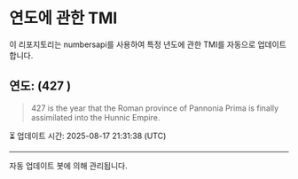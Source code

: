 
# 연도에 관한 TMI

이 리포지토리는 numbersapi를 사용하여 특정 년도에 관한 TMI를 자동으로 업데이트합니다.

## 연도: (427 )
> 427 is the year that the Roman province of Pannonia Prima is finally assimilated into the Hunnic Empire.

⏳ 업데이트 시간: 2025-08-17 21:31:38 (UTC)

---
자동 업데이트 봇에 의해 관리됩니다.
